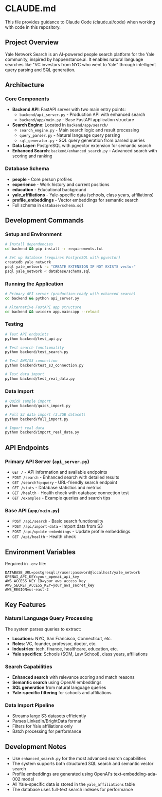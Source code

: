 # CLAUDE.md

This file provides guidance to Claude Code (claude.ai/code) when working with code in this repository.

## Project Overview

Yale Network Search is an AI-powered people search platform for the Yale community, inspired by happenstance.ai. It enables natural language searches like "VC investors from NYC who went to Yale" through intelligent query parsing and SQL generation.

## Architecture

### Core Components
- **Backend API**: FastAPI server with two main entry points:
  - `backend/api_server.py` - Production API with enhanced search
  - `backend/app/main.py` - Base FastAPI application structure
- **Search Engine**: Located in `backend/app/search/`
  - `search_engine.py` - Main search logic and result processing
  - `query_parser.py` - Natural language query parsing
  - `sql_generator.py` - SQL query generation from parsed queries
- **Data Layer**: PostgreSQL with pgvector extension for semantic search
- **Enhanced Search**: `backend/enhanced_search.py` - Advanced search with scoring and ranking

### Database Schema
- **people** - Core person profiles
- **experience** - Work history and current positions
- **education** - Educational background
- **yale_affiliations** - Yale-specific data (schools, class years, affiliations)
- **profile_embeddings** - Vector embeddings for semantic search
- Full schema in `database/schema.sql`

## Development Commands

### Setup and Environment
```bash
# Install dependencies
cd backend && pip install -r requirements.txt

# Set up database (requires PostgreSQL with pgvector)
createdb yale_network
psql yale_network -c "CREATE EXTENSION IF NOT EXISTS vector"
psql yale_network < database/schema.sql
```

### Running the Application
```bash
# Primary API server (production-ready with enhanced search)
cd backend && python api_server.py

# Alternative FastAPI app structure
cd backend && uvicorn app.main:app --reload
```

### Testing
```bash
# Test API endpoints
python backend/test_api.py

# Test search functionality
python backend/test_search.py

# Test AWS/S3 connection
python backend/test_s3_connection.py

# Test data import
python backend/test_real_data.py
```

### Data Import
```bash
# Quick sample import
python backend/quick_import.py

# Full S3 data import (3.2GB dataset)
python backend/full_import.py

# Import real data
python backend/import_real_data.py
```

## API Endpoints

### Primary API Server (`api_server.py`)
- `GET /` - API information and available endpoints
- `POST /search` - Enhanced search with detailed results
- `GET /search?q=query` - URL-friendly search endpoint
- `GET /stats` - Database statistics and metrics
- `GET /health` - Health check with database connection test
- `GET /examples` - Example queries and search tips

### Base API (`app/main.py`)
- `POST /api/search` - Basic search functionality
- `POST /api/import-data` - Import data from S3
- `POST /api/update-embeddings` - Update profile embeddings
- `GET /api/health` - Health check

## Environment Variables

Required in `.env` file:
```env
DATABASE_URL=postgresql://user:password@localhost/yale_network
OPENAI_API_KEY=your_openai_api_key
AWS_ACCESS_KEY_ID=your_aws_access_key
AWS_SECRET_ACCESS_KEY=your_aws_secret_key
AWS_REGION=us-east-2
```

## Key Features

### Natural Language Query Processing
The system parses queries to extract:
- **Locations**: NYC, San Francisco, Connecticut, etc.
- **Roles**: VC, founder, professor, doctor, etc.
- **Industries**: tech, finance, healthcare, education, etc.
- **Yale specifics**: Schools (SOM, Law School), class years, affiliations

### Search Capabilities
- **Enhanced search** with relevance scoring and match reasons
- **Semantic search** using OpenAI embeddings
- **SQL generation** from natural language queries
- **Yale-specific filtering** for schools and affiliations

### Data Import Pipeline
- Streams large S3 datasets efficiently
- Parses LinkedIn/BrightData format
- Filters for Yale affiliations only
- Batch processing for performance

## Development Notes

- Use `enhanced_search.py` for the most advanced search capabilities
- The system supports both structured SQL search and semantic vector search
- Profile embeddings are generated using OpenAI's text-embedding-ada-002 model
- All Yale-specific data is stored in the `yale_affiliations` table
- The database uses full-text search indexes for performance